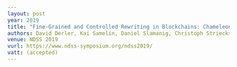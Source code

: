 ```yaml
---
layout: post
year: 2019
title: "Fine-Grained and Controlled Rewriting in Blockchains: Chameleon-Hashing Gone Attribute-Based"
authors: David Derler, Kai Samelin, Daniel Slamanig, Christoph Striecks
venue: NDSS 2019
vurl: https://www.ndss-symposium.org/ndss2019/
vatt: (accepted)
---
```



